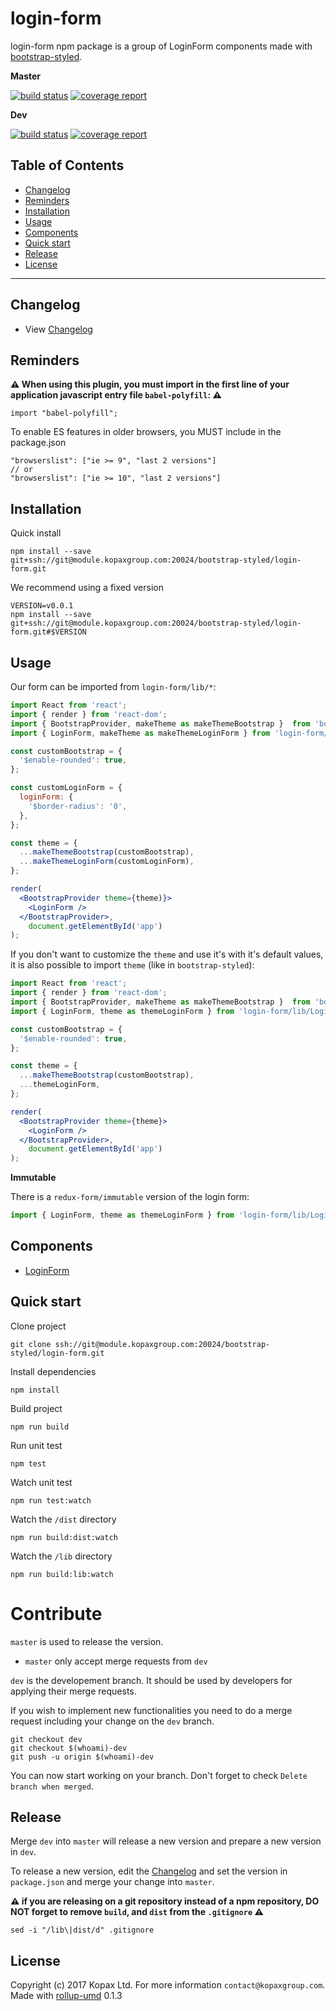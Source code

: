 # login-form

login-form npm package is a group of LoginForm components made with [bootstrap-styled](https://bootstrap-styled.kopaxgroup.com).

**Master**

[![build status](https://module.kopaxgroup.com/bootstrap-styled/login-form/badges/master/build.svg)](https://module.kopaxgroup.com/bootstrap-styled/login-form/commits/master)
[![coverage report](https://module.kopaxgroup.com/bootstrap-styled/login-form/badges/master/coverage.svg)](https://module.kopaxgroup.com/bootstrap-styled/login-form/commits/master)

**Dev**

[![build status](https://module.kopaxgroup.com/bootstrap-styled/login-form/badges/dev/build.svg)](https://module.kopaxgroup.com/bootstrap-styled/login-form/commits/dev)
[![coverage report](https://module.kopaxgroup.com/bootstrap-styled/login-form/badges/dev/coverage.svg)](https://module.kopaxgroup.com/bootstrap-styled/login-form/commits/dev)

## Table of Contents

  - [Changelog](#changelog)
  - [Reminders](#reminders)
  - [Installation](#installation)
  - [Usage](#usage)
  - [Components](#components)
  - [Quick start](#quick-start)
  - [Release](#release)
  - [License](#license)

---

## Changelog

  - View [Changelog](CHANGELOG.md)

## Reminders

**⚠️ When using this plugin, you must import in the first line of your application javascript entry file `babel-polyfill`: ⚠️**
  
    import "babel-polyfill";
    
To enable ES features in older browsers, you MUST include in the package.json

    "browserslist": ["ie >= 9", "last 2 versions"]
    // or
    "browserslist": ["ie >= 10", "last 2 versions"]
    
## Installation

Quick install

    npm install --save git+ssh://git@module.kopaxgroup.com:20024/bootstrap-styled/login-form.git
    
We recommend using a fixed version

    VERSION=v0.0.1
    npm install --save git+ssh://git@module.kopaxgroup.com:20024/bootstrap-styled/login-form.git#$VERSION

## Usage

Our form can be imported from `login-form/lib/*`:
 
```jsx
import React from 'react';
import { render } from 'react-dom';
import { BootstrapProvider, makeTheme as makeThemeBootstrap }  from 'bootstrap-styled';
import { LoginForm, makeTheme as makeThemeLoginForm } from 'login-form/lib/LoginForm';

const customBootstrap = {
  '$enable-rounded': true,
};

const customLoginForm = {
  loginForm: {
    '$border-radius': '0',  
  },
};

const theme = {
  ...makeThemeBootstrap(customBootstrap),
  ...makeThemeLoginForm(customLoginForm),
};

render(
  <BootstrapProvider theme={theme)}>
    <LoginForm />
  </BootstrapProvider>,
	document.getElementById('app')
);
```

If you don't want to customize the `theme` and use it's with it's default values, it is also possible to import `theme` (like in `bootstrap-styled`):

```jsx
import React from 'react';
import { render } from 'react-dom';
import { BootstrapProvider, makeTheme as makeThemeBootstrap }  from 'bootstrap-styled';
import { LoginForm, theme as themeLoginForm } from 'login-form/lib/LoginForm';

const customBootstrap = {
  '$enable-rounded': true,
};

const theme = {
  ...makeThemeBootstrap(customBootstrap),
  ...themeLoginForm,
};

render(
  <BootstrapProvider theme={theme}>
    <LoginForm />
  </BootstrapProvider>,
	document.getElementById('app')
);
``` 

**Immutable**

There is a `redux-form/immutable` version of the login form:

```jsx
import { LoginForm, theme as themeLoginForm } from 'login-form/lib/LoginForm/immutable';
```

## Components

- [LoginForm](src/LoginForm/README.md)

## Quick start

Clone project

    git clone ssh://git@module.kopaxgroup.com:20024/bootstrap-styled/login-form.git

Install dependencies

    npm install

Build project

    npm run build
    
Run unit test
     
    npm test
    
Watch unit test
     
    npm run test:watch

Watch the `/dist` directory

    npm run build:dist:watch

Watch the `/lib` directory

    npm run build:lib:watch

# Contribute

`master` is used to release the version. 

- `master` only accept merge requests from `dev`

`dev` is the developement branch. It should be used by developers for applying their merge requests.

If you wish to implement new functionalities you need to do a merge request including your change on the `dev` branch.

    git checkout dev
    git checkout $(whoami)-dev
    git push -u origin $(whoami)-dev 

You can now start working on your branch. Don't forget to check `Delete branch when merged`.

## Release

Merge `dev` into `master` will release a new version and prepare a new version in `dev`.

To release a new version, edit the [Changelog](CHANGELOG.md) and set the version in `package.json` and merge your change into `master`.

**⚠️ if you are releasing on a git repository instead of a npm repository, **DO NOT** forget to remove `build`, and `dist` from the `.gitignore` ⚠️**

    sed -i "/lib\|dist/d" .gitignore

## License

Copyright (c) 2017 Kopax Ltd. For more information `contact@kopaxgroup.com`. Made with [rollup-umd](https://module.kopaxgroup.com/dev-tools/rollup-umd/tags/0.1.3) 0.1.3
